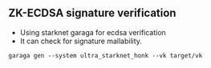 ## ZK-ECDSA signature verification

- Using starknet garaga for ecdsa verification
- It can check for signature mallability. 


```
garaga gen --system ultra_starknet_honk --vk target/vk
```